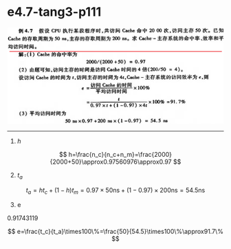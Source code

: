 
# e4.7-tang3-p111

![](e4.7-tang3-p111.png)

---

1) $h$

$$
h=\frac{n_c}{n_c+n_m}=\frac{2000}{2000+50}\approx0.97560976\approx0.97
$$

2) $t_a$

$$
t_a=ht_c+(1-h)t_m=0.97\times50\text{ns}+(1-0.97)\times200\text{ns}=54.5\text{ns}
$$

3) e

0.91743119

$$
e=\frac{t_c}{t_a}\times100\%=\frac{50}{54.5}\times100\%\approx91.7\%
$$
